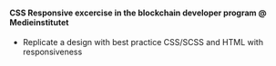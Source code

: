 #### CSS Responsive excercise in the blockchain developer program @ Medieinstitutet
- Replicate a design with best practice CSS/SCSS and HTML with responsiveness
